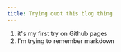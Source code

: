```yaml
---
title: Trying ouot this blog thing
---
```


1) it's my first try on Github pages
2) I'm trying to remember markdown


